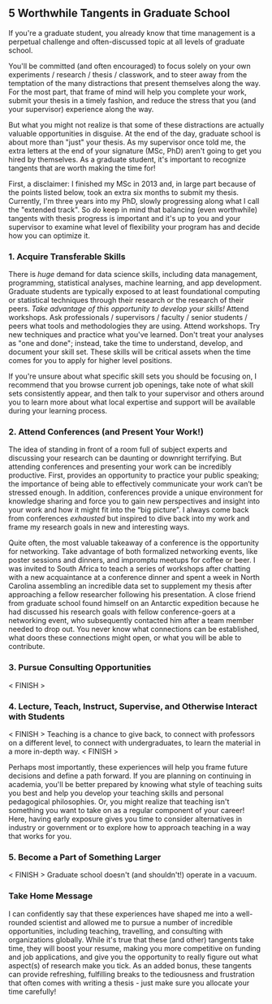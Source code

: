 ## 5 Worthwhile Tangents in Graduate School
If you're a graduate student, you already know that time management is a perpetual challenge and often-discussed topic at all levels of graduate school.  

You'll be committed (and often encouraged) to focus solely on your own experiments / research / thesis / classwork, and to steer away from the temptation of the many distractions that present themselves along the way. For the most part, that frame of mind will help you complete your work, submit your thesis in a timely fashion, and reduce the stress that you (and your supervisor) experience along the way.  

But what you might not realize is that some of these distractions are actually valuable opportunities in disguise. At the end of the day, graduate school is about more than "just" your thesis. As my supervisor once told me, the extra letters at the end of your signature (MSc, PhD) aren't going to get you hired by themselves. As a graduate student, it's important to recognize tangents that are worth making the time for!  

First, a disclaimer: I finished my MSc in 2013 and, in large part because of the points listed below, took an extra six months to submit my thesis. Currently, I'm three years into my PhD, slowly progressing along what I call the "extended track". So *do* keep in mind that balancing (even worthwhile) tangents with thesis progress is important and it's up to you and your supervisor to examine what level of flexibility your program has and decide how you can optimize it.  

### 1. Acquire Transferable Skills  

There is *huge* demand for data science skills, including data management, programming, statistical analyses, machine learning, and app development. Graduate students are typically exposed to at least foundational computing or statistical techniques through their research or the research of their peers. *Take advantage of this opportunity to develop your skills!* Attend workshops. Ask professionals / supervisors / faculty / senior students / peers what tools and methodologies they are using. Attend workshops. Try new techniques and practice what you've learned. Don't treat your analyses as "one and done"; instead, take the time to understand, develop, and document your skill set. These skills will be critical assets when the time comes for you to apply for higher level positions.  

If you're unsure about what specific skill sets you should be focusing on, I recommend that you browse current job openings, take note of what skill sets consistently appear, and then talk to your supervisor and others around you to learn more about what local expertise and support will be available during your learning process.  

### 2. Attend Conferences (and Present Your Work!) 

The idea of standing in front of a room full of subject experts and discussing your research can be daunting or downright terrifying. But attending conferences and presenting your work can be incredibly productive. First, provides an opportunity to practice your public speaking; the importance of being able to effectively communicate your work can’t be stressed enough. In addition, conferences provide a unique environment for knowledge sharing and force you to gain new perspectives and insight into your work and how it might fit into the “big picture”. I always come back from conferences *exhausted* but inspired to dive back into my work and frame my research goals in new and interesting ways.

Quite often, the most valuable takeaway of a conference is the opportunity for networking. Take advantage of both formalized networking events, like poster sessions and dinners, and impromptu meetups for coffee or beer. I was invited to South Africa to teach a series of workshops after chatting with a new acquaintance at a conference dinner and spent a week in North Carolina assembling an incredible data set to supplement my thesis after approaching a fellow researcher following his presentation. A close friend from graduate school found himself on an Antarctic expedition because he had discussed his research goals with fellow conference-goers at a networking event, who subsequently contacted him after a team member needed to drop out. You never know what connections can be established, what doors these connections might open, or what you will be able to contribute.

### 3. Pursue Consulting Opportunities  

< FINISH >

### 4. Lecture, Teach, Instruct, Supervise, and Otherwise Interact with Students  

< FINISH > Teaching is a chance to give back, to connect with professors on a different level, 
to connect with undergraduates, to learn the material in a more in-depth way. < FINISH >

Perhaps most importantly, these experiences will help you frame future decisions and define a path forward. If you are planning on continuing in academia, you'll be better prepared by knowing what style of teaching suits you best and help you develop your teaching skills and personal pedagogical philosophies. Or, you might realize that teaching isn't something you want to take on as a regular component of your career! Here, having early exposure gives you time to consider alternatives in industry or government or to explore how to approach teaching in a way that works for you.  

### 5. Become a Part of Something Larger  

< FINISH > Graduate school doesn't (and shouldn't!) operate in a vacuum.  

### Take Home Message  

I can confidently say that these experiences have shaped me into a well-rounded scientist and allowed me to pursue a number of incredible opportunities, including teaching, travelling, and consulting with organizations globally. While it's true that these (and other) tangents take time, they will boost your resume, making you more competitive on funding and job applications, and give you the opportunity to really figure out what aspect(s) of research make you tick. As an added bonus, these tangents can provide refreshing, fulfilling breaks to the tediousness and frustration that often comes with writing a thesis - just make sure you allocate your time carefully!
